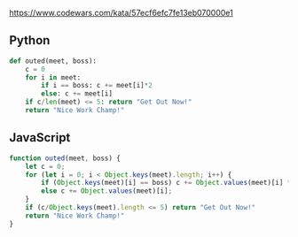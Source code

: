https://www.codewars.com/kata/57ecf6efc7fe13eb070000e1

## Python
```python
def outed(meet, boss):
    c = 0
    for i in meet:
        if i == boss: c += meet[i]*2
        else: c += meet[i]
    if c/len(meet) <= 5: return "Get Out Now!"
    return "Nice Work Champ!"
```

## JavaScript
```js
function outed(meet, boss) {
    let c = 0;
    for (let i = 0; i < Object.keys(meet).length; i++) {
        if (Object.keys(meet)[i] == boss) c += Object.values(meet)[i] * 2;
        else c += Object.values(meet)[i];
    }
    if (c/Object.keys(meet).length <= 5) return "Get Out Now!"
    return "Nice Work Champ!"
}
```